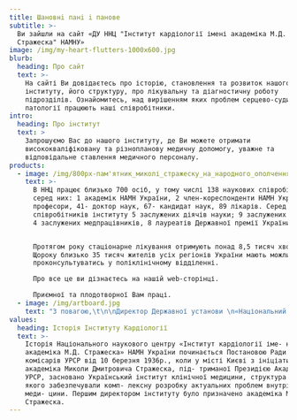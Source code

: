 ```yaml
---
title: Шановнi панi i панове
subtitle: >-
  Ви зайшли на сайт «ДУ ННЦ "Інститут кардіології імені академіка М.Д.
  Стражеска" НАМНУ»
image: /img/my-heart-flutters-1000x600.jpg
blurb:
  heading: Про сайт
  text: >-
    На сайті Ви довідаєтесь про історію, становлення та розвиток нашого
    інституту, його структуру, про лікувальну та діагностичну роботу
    підрозділів. Ознайомитесь, над вирішенням яких проблем серцево-судинної
    патології працюють наші співробітники. 
intro:
  heading: Про iнститут
  text: >
    Запрошуємо Вас до нашого інституту, де Ви можете отримати
    висококваліфіковану та різнопланову медичну допомогу, уважне та
    відповідальне ставлення медичного персоналу. 
products:
  - image: /img/800px-пам'ятник_миколі_стражеску_на_народного_ополчення_в_києві.jpg
    text: >-
      В ННЦ працює близько 700 осіб, у тому числі 138 наукових співробітників,
      серед них: 1 академік НАМН України, 2 член-кореспонденти НАМН України, 24
      професори, 41- доктор наук, 67- кандидат наук, 89 лікарів. Серед
      співробітників інституту 5 заслужених діячів науки; 9 заслужених лікарів,
      4 заслужених медпрацівників, 8 лауреатів Державної премії України. 


      Протягом року стаціонарне лікування отримують понад 8,5 тисяч хворих.
      Щороку близько 35 тисяч жителів усіх регіонів України мають можливість
      проконсультуватись у поліклінічному відділенні. 

      Про все це ви дізнаєтесь на нашій web-сторінці. 

      Приємної та плодотворної Вам праці. 
  - image: /img/artboard.jpg
    text: "З повагою,\t\n\nДиректор Державної установи \n«Національний науковий центр «Інститут кардіології імені академіка М.Д. Стражеска» НАМН України», \nПрезидент Асоціації кардіологів України,\nПрезидент Асоціації ревматологів України\nАкадемік НАМН України, \nпрофесор Володимир Миколайович Коваленко"
values:
  heading: Історія Інституту Кардіології
  text: >-
    Історія Національного наукового центру «Інститут кардіології іме- ні
    академіка М.Д. Стражеска» НАМН України починається Постановою Ради народних
    комісарів УРСР від 10 березня 1936р., коли у місті Києві з ініціативи
    академіка Миколи Дмитровича Стражеска, під- триманої Президією Академії наук
    УРСР, засновано Український інститут клінічної медицини, структура і склад
    якого забезпечували комп- лексну розробку актуальних проблем внутрішньої
    меди- цини. Першим директором інституту було призначено академіка М.Д.
    Стражеска.
---
```


